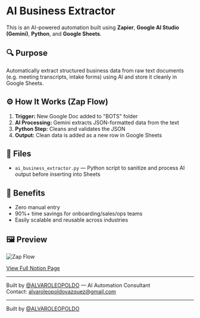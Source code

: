 # AI Business Extractor

This is an AI-powered automation built using **Zapier**, **Google AI Studio (Gemini)**, **Python**, and **Google Sheets**.

## 🔍 Purpose

Automatically extract structured business data from raw text documents (e.g. meeting transcripts, intake forms) using AI and store it cleanly in Google Sheets.

## ⚙️ How It Works (Zap Flow)

1. **Trigger:** New Google Doc added to "BOTS" folder  
2. **AI Processing:** Gemini extracts JSON-formatted data from the text  
3. **Python Step:** Cleans and validates the JSON  
4. **Output:** Clean data is added as a new row in Google Sheets

## 📁 Files

- `ai_business_extractor.py` — Python script to sanitize and process AI output before inserting into Sheets

## 🚀 Benefits

- Zero manual entry  
- 90%+ time savings for onboarding/sales/ops teams  
- Easily scalable and reusable across industries

## 🖼️ Preview

![Zap Flow](https://raw.githubusercontent.com/ALVAROLEOPOLDO/zapier/main/zap-flow.png)

[View Full Notion Page](https://www.notion.so/AI-Powered-Business-Intelligence-Extractor-1eec423cdaef8048a0c9e1daf687dc68?pvs=4)

---

Built by [@ALVAROLEOPOLDO](https://github.com/ALVAROLEOPOLDO) — AI Automation Consultant  
Contact: alvaroleopoldovazquez@gmail.com

---

Built by [@ALVAROLEOPOLDO](https://github.com/ALVAROLEOPOLDO)
